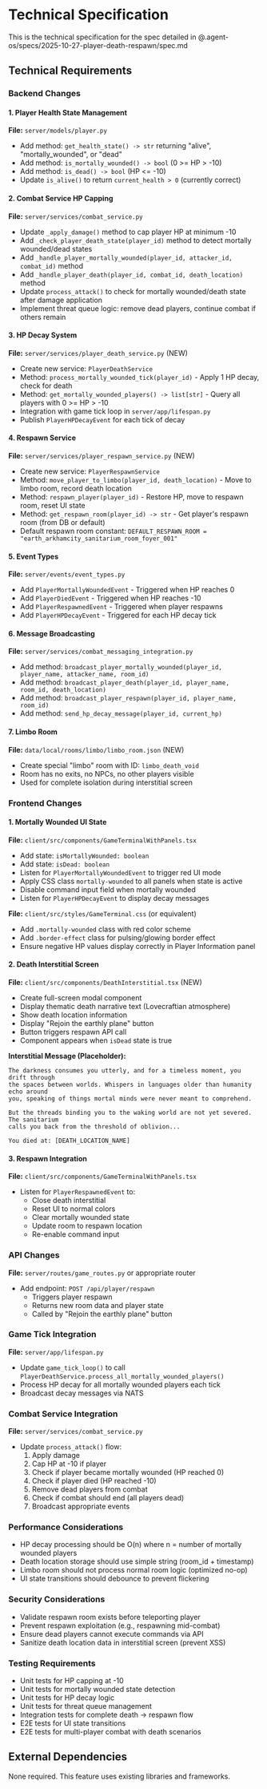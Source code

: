# Technical Specification

This is the technical specification for the spec detailed in @.agent-os/specs/2025-10-27-player-death-respawn/spec.md

## Technical Requirements

### Backend Changes

#### 1. Player Health State Management

**File:** `server/models/player.py`

- Add method: `get_health_state() -> str` returning "alive", "mortally_wounded", or "dead"
- Add method: `is_mortally_wounded() -> bool` (0 >= HP > -10)
- Add method: `is_dead() -> bool` (HP <= -10)
- Update `is_alive()` to return `current_health > 0` (currently correct)

#### 2. Combat Service HP Capping

**File:** `server/services/combat_service.py`

- Update `_apply_damage()` method to cap player HP at minimum -10
- Add `_check_player_death_state(player_id)` method to detect mortally wounded/dead states
- Add `_handle_player_mortally_wounded(player_id, attacker_id, combat_id)` method
- Add `_handle_player_death(player_id, combat_id, death_location)` method
- Update `process_attack()` to check for mortally wounded/death state after damage application
- Implement threat queue logic: remove dead players, continue combat if others remain

#### 3. HP Decay System

**File:** `server/services/player_death_service.py` (NEW)

- Create new service: `PlayerDeathService`
- Method: `process_mortally_wounded_tick(player_id)` - Apply 1 HP decay, check for death
- Method: `get_mortally_wounded_players() -> list[str]` - Query all players with 0 >= HP > -10
- Integration with game tick loop in `server/app/lifespan.py`
- Publish `PlayerHPDecayEvent` for each tick of decay

#### 4. Respawn Service

**File:** `server/services/player_respawn_service.py` (NEW)

- Create new service: `PlayerRespawnService`
- Method: `move_player_to_limbo(player_id, death_location)` - Move to limbo room, record death location
- Method: `respawn_player(player_id)` - Restore HP, move to respawn room, reset UI state
- Method: `get_respawn_room(player_id) -> str` - Get player's respawn room (from DB or default)
- Default respawn room constant: `DEFAULT_RESPAWN_ROOM = "earth_arkhamcity_sanitarium_room_foyer_001"`

#### 5. Event Types

**File:** `server/events/event_types.py`

- Add `PlayerMortallyWoundedEvent` - Triggered when HP reaches 0
- Add `PlayerDiedEvent` - Triggered when HP reaches -10
- Add `PlayerRespawnedEvent` - Triggered when player respawns
- Add `PlayerHPDecayEvent` - Triggered for each HP decay tick

#### 6. Message Broadcasting

**File:** `server/services/combat_messaging_integration.py`

- Add method: `broadcast_player_mortally_wounded(player_id, player_name, attacker_name, room_id)`
- Add method: `broadcast_player_death(player_id, player_name, room_id, death_location)`
- Add method: `broadcast_player_respawn(player_id, player_name, room_id)`
- Add method: `send_hp_decay_message(player_id, current_hp)`

#### 7. Limbo Room

**File:** `data/local/rooms/limbo/limbo_room.json` (NEW)

- Create special "limbo" room with ID: `limbo_death_void`
- Room has no exits, no NPCs, no other players visible
- Used for complete isolation during interstitial screen

### Frontend Changes

#### 1. Mortally Wounded UI State

**File:** `client/src/components/GameTerminalWithPanels.tsx`

- Add state: `isMortallyWounded: boolean`
- Add state: `isDead: boolean`
- Listen for `PlayerMortallyWoundedEvent` to trigger red UI mode
- Apply CSS class `mortally-wounded` to all panels when state is active
- Disable command input field when mortally wounded
- Listen for `PlayerHPDecayEvent` to display decay messages

**File:** `client/src/styles/GameTerminal.css` (or equivalent)

- Add `.mortally-wounded` class with red color scheme
- Add `.border-effect` class for pulsing/glowing border effect
- Ensure negative HP values display correctly in Player Information panel

#### 2. Death Interstitial Screen

**File:** `client/src/components/DeathInterstitial.tsx` (NEW)

- Create full-screen modal component
- Display thematic death narrative text (Lovecraftian atmosphere)
- Show death location information
- Display "Rejoin the earthly plane" button
- Button triggers respawn API call
- Component appears when `isDead` state is true

**Interstitial Message (Placeholder):**

```
The darkness consumes you utterly, and for a timeless moment, you drift through
the spaces between worlds. Whispers in languages older than humanity echo around
you, speaking of things mortal minds were never meant to comprehend.

But the threads binding you to the waking world are not yet severed. The sanitarium
calls you back from the threshold of oblivion...

You died at: [DEATH_LOCATION_NAME]
```

#### 3. Respawn Integration

**File:** `client/src/components/GameTerminalWithPanels.tsx`

- Listen for `PlayerRespawnedEvent` to:
  - Close death interstitial
  - Reset UI to normal colors
  - Clear mortally wounded state
  - Update room to respawn location
  - Re-enable command input

### API Changes

**File:** `server/routes/game_routes.py` or appropriate router

- Add endpoint: `POST /api/player/respawn`
  - Triggers player respawn
  - Returns new room data and player state
  - Called by "Rejoin the earthly plane" button

### Game Tick Integration

**File:** `server/app/lifespan.py`

- Update `game_tick_loop()` to call `PlayerDeathService.process_all_mortally_wounded_players()`
- Process HP decay for all mortally wounded players each tick
- Broadcast decay messages via NATS

### Combat Service Integration

**File:** `server/services/combat_service.py`

- Update `process_attack()` flow:
  1. Apply damage
  2. Cap HP at -10 if player
  3. Check if player became mortally wounded (HP reached 0)
  4. Check if player died (HP reached -10)
  5. Remove dead players from combat
  6. Check if combat should end (all players dead)
  7. Broadcast appropriate events

### Performance Considerations

- HP decay processing should be O(n) where n = number of mortally wounded players
- Death location storage should use simple string (room_id + timestamp)
- Limbo room should not process normal room logic (optimized no-op)
- UI state transitions should debounce to prevent flickering

### Security Considerations

- Validate respawn room exists before teleporting player
- Prevent respawn exploitation (e.g., respawning mid-combat)
- Ensure dead players cannot execute commands via API
- Sanitize death location data in interstitial screen (prevent XSS)

### Testing Requirements

- Unit tests for HP capping at -10
- Unit tests for mortally wounded state detection
- Unit tests for HP decay logic
- Unit tests for threat queue management
- Integration tests for complete death → respawn flow
- E2E tests for UI state transitions
- E2E tests for multi-player combat with death scenarios

## External Dependencies

None required. This feature uses existing libraries and frameworks.
